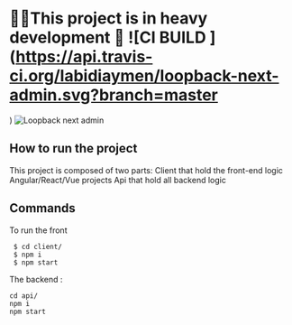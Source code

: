 # 📍📍This project is in heavy development 🔨 ![CI BUILD ](https://api.travis-ci.org/labidiaymen/loopback-next-admin.svg?branch=master
)
![Loopback next admin ](https://i.ibb.co/k9xz6wx/Capture-d-e-cran-2019-01-30-a-17-07-44.png
)


## How to run the project

This project is composed of two parts:
Client that hold the front-end logic Angular/React/Vue projects
Api that hold all backend logic

## Commands

To run the front
```
 $ cd client/
 $ npm i
 $ npm start
 ```

The backend :
````
cd api/
npm i
npm start
````

